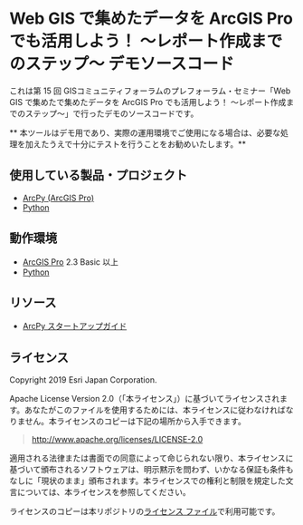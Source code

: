 # Web GIS で集めたデータを ArcGIS Pro でも活用しよう！ ～レポート作成までのステップ～ デモソースコード

これは第 15 回 GISコミュニティフォーラムのプレフォーラム・セミナー「Web GIS で集めたで集めたデータを ArcGIS Pro でも活用しよう！ ～レポート作成までのステップ～」で行ったデモのソースコードです。

** 本ツールはデモ用であり、実際の運用環境でご使用になる場合は、必要な処理を加えたうえで十分にテストを行うことをお勧めいたします。**


## 使用している製品・プロジェクト

* [ArcPy (ArcGIS Pro)](https://pro.arcgis.com/ja/pro-app/arcpy/get-started/what-is-arcpy-.htm)
* [Python](https://www.python.org/)

## 動作環境

* [ArcGIS Pro](https://www.esrij.com/products/arcgis-desktop/environments/arcgis-pro/) 2.3 Basic 以上
* [Python](https://www.python.org/) 

## リソース

* [ArcPy スタートアップガイド](https://bit.ly/2pmhBpf)


## ライセンス
Copyright 2019 Esri Japan Corporation.

Apache License Version 2.0（「本ライセンス」）に基づいてライセンスされます。あなたがこのファイルを使用するためには、本ライセンスに従わなければなりません。本ライセンスのコピーは下記の場所から入手できます。

> http://www.apache.org/licenses/LICENSE-2.0

適用される法律または書面での同意によって命じられない限り、本ライセンスに基づいて頒布されるソフトウェアは、明示黙示を問わず、いかなる保証も条件もなしに「現状のまま」頒布されます。本ライセンスでの権利と制限を規定した文言については、本ライセンスを参照してください。

ライセンスのコピーは本リポジトリの[ライセンス ファイル](./LICENSE)で利用可能です。

